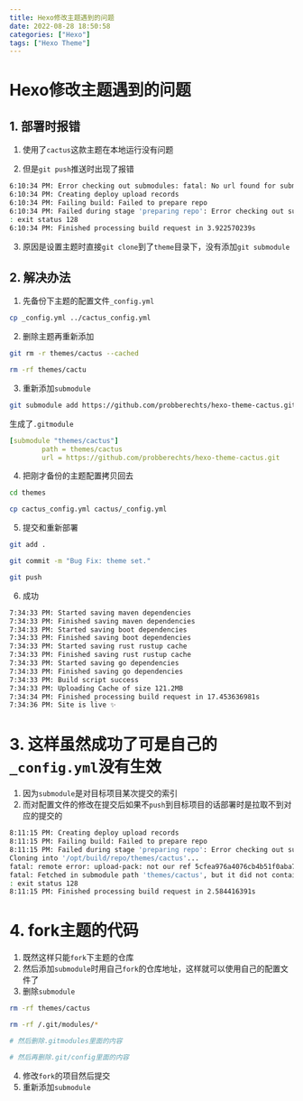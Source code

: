 ```yaml
---
title: Hexo修改主题遇到的问题
date: 2022-08-28 18:50:58
categories: ["Hexo"]
tags: ["Hexo Theme"]
---
```


# Hexo修改主题遇到的问题

## 1. 部署时报错

1. 使用了`cactus`这款主题在本地运行没有问题

2. 但是`git push`推送时出现了报错

```bash
6:10:34 PM: Error checking out submodules: fatal: No url found for submodule path 'themes/cactus' in .gitmodules
6:10:34 PM: Creating deploy upload records
6:10:34 PM: Failing build: Failed to prepare repo
6:10:34 PM: Failed during stage 'preparing repo': Error checking out submodules: fatal: No url found for submodule path 'themes/cactus' in .gitmodules
: exit status 128
6:10:34 PM: Finished processing build request in 3.922570239s
```

3. 原因是设置主题时直接`git clone`到了`theme`目录下，没有添加`git submodule`

## 2. 解决办法

1. 先备份下主题的配置文件`_config.yml`

```bash
cp _config.yml ../cactus_config.yml
```

2. 删除主题再重新添加

```bash
git rm -r themes/cactus --cached

rm -rf themes/cactu
```

3. 重新添加`submodule`

```bash
git submodule add https://github.com/probberechts/hexo-theme-cactus.git themes/cactus
```

生成了`.gitmodule`

```yml
[submodule "themes/cactus"]
        path = themes/cactus
        url = https://github.com/probberechts/hexo-theme-cactus.git
```

4. 把刚才备份的主题配置拷贝回去

```bash
cd themes

cp cactus_config.yml cactus/_config.yml
```

5. 提交和重新部署

```bash
git add .

git commit -m "Bug Fix: theme set."

git push
```

6. 成功

```bash
7:34:33 PM: Started saving maven dependencies
7:34:33 PM: Finished saving maven dependencies
7:34:33 PM: Started saving boot dependencies
7:34:33 PM: Finished saving boot dependencies
7:34:33 PM: Started saving rust rustup cache
7:34:33 PM: Finished saving rust rustup cache
7:34:33 PM: Started saving go dependencies
7:34:33 PM: Finished saving go dependencies
7:34:33 PM: Build script success
7:34:33 PM: Uploading Cache of size 121.2MB
7:34:34 PM: Finished processing build request in 17.453636981s
7:34:36 PM: Site is live ✨
```

# 3. 这样虽然成功了可是自己的`_config.yml`没有生效

1. 因为`submodule`是对目标项目某次提交的索引
2. 而对配置文件的修改在提交后如果不`push`到目标项目的话部署时是拉取不到对应的提交的

```bash
8:11:15 PM: Creating deploy upload records
8:11:15 PM: Failing build: Failed to prepare repo
8:11:15 PM: Failed during stage 'preparing repo': Error checking out submodules: Submodule 'themes/cactus' (https://github.com/probberechts/hexo-theme-cactus.git) registered for path 'themes/cactus'
Cloning into '/opt/build/repo/themes/cactus'...
fatal: remote error: upload-pack: not our ref 5cfea976a4076cb4b51f0aba79ac7aa9f27b1cee
fatal: Fetched in submodule path 'themes/cactus', but it did not contain 5cfea976a4076cb4b51f0aba79ac7aa9f27b1cee. Direct fetching of that commit failed.
: exit status 128
8:11:15 PM: Finished processing build request in 2.584416391s
```

# 4. fork主题的代码

1. 既然这样只能`fork`下主题的仓库
2. 然后添加`submodule`时用自己`fork`的仓库地址，这样就可以使用自己的配置文件了
3. 删除`submodule`

```bash
rm -rf themes/cactus

rm -rf /.git/modules/*

# 然后删除.gitmodules里面的内容

# 然后再删除.git/config里面的内容
```

4. 修改`fork`的项目然后提交
5. 重新添加`submodule`

```bash
```

